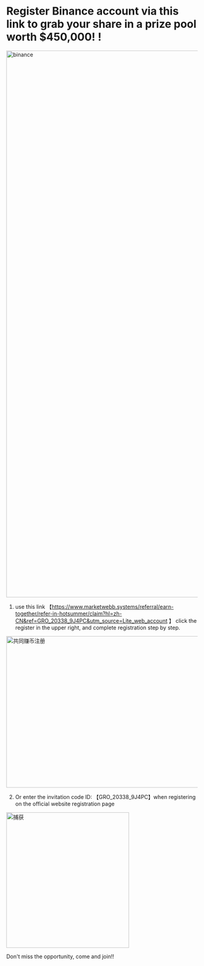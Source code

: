 # Register Binance account via this link to grab your share in a prize pool worth $450,000! !
<img width="1125" height="1440" alt="binance" src="https://github.com/user-attachments/assets/34d574ef-1640-486e-8c81-fac8574b821a" />


1) use this link
【https://www.marketwebb.systems/referral/earn-together/refer-in-hotsummer/claim?hl=zh-CN&ref=GRO_20338_9J4PC&utm_source=Lite_web_account 】 click the register in the upper right, and complete registration step by step.
<img width="960" height="399" alt="共同赚币注册" src="https://github.com/user-attachments/assets/eb5e8eb8-8682-4172-a7fa-bc2b5232eb03" />


2) Or enter the invitation code ID: 【GRO_20338_9J4PC】when registering on the official website registration page

<img width="323" height="357" alt="捕获" src="https://github.com/user-attachments/assets/9b7c5278-3d3b-4021-95f9-2a313dd6c431" />

Don't miss the opportunity, come and join!!
